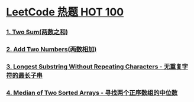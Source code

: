 # [LeetCode 热题 HOT 100](https://leetcode-cn.com/problem-list/2cktkvj/)

### [1. Two Sum(两数之和)](./all/1-100/1-two-sum.md)

### [2. Add Two Numbers(两数相加)](./all/1-100/2-add-two-numbers.md)

### [3. Longest Substring Without Repeating Characters - 无重复字符的最长子串](./all/1-100/3-longest-substring-without-repeating-characters)

### [4. Median of Two Sorted Arrays - 寻找两个正序数组的中位数](./all/1-100/4-median-of-two-sorted-arrays.md)